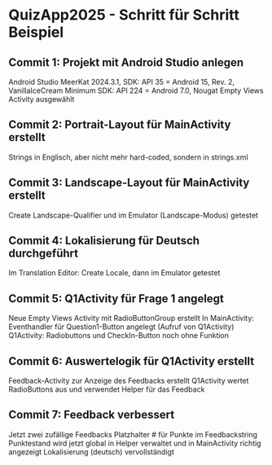 # QuizApp2025 - Schritt für Schritt Beispiel

## Commit 1: Projekt mit Android Studio anlegen
Android Studio MeerKat 2024.3.1, SDK: API 35 = Android 15, Rev. 2,  VanillaIceCream
Minimum SDK: API 224 = Android 7.0, Nougat
Empty Views Activity ausgewählt

## Commit 2: Portrait-Layout für MainActivity erstellt
Strings in Englisch, aber nicht mehr hard-coded, sondern in strings.xml

## Commit 3: Landscape-Layout für MainActivity erstellt
Create Landscape-Qualifier und im Emulator (Landscape-Modus) getestet

## Commit 4: Lokalisierung für Deutsch durchgeführt
Im Translation Editor: Create Locale, dann im Emulator getestet

## Commit 5: Q1Activity für Frage 1 angelegt
Neue Empty Views Activity mit RadioButtonGroup erstellt
In MainActivity: Eventhandler für Question1-Button angelegt (Aufruf von Q1Activity)
Q1Activity: Radiobuttons und CheckIn-Button noch ohne Funktion

## Commit 6: Auswertelogik für Q1Activity erstellt
Feedback-Activity zur Anzeige des Feedbacks erstellt
Q1Activity wertet RadioButtons aus und verwendet Helper für das Feedback

## Commit 7: Feedback verbessert
Jetzt zwei zufällige Feedbacks
Platzhalter # für Punkte im Feedbackstring
Punktestand wird jetzt global in Helper verwaltet und in MainActivity richtig angezeigt
Lokalisierung (deutsch) vervollständigt
